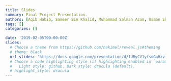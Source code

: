 ```yaml
---
title: Slides
summary: Final Project Presentation.
authors: [Aqib Habib, Sameer Bin Khalid, Muhammad Salman Azam, Usman Shahid]
tags: []
categories: []

date: '2019-02-05T00:00:00Z'
slides:
  # Choose a theme from https://github.com/hakimel/reveal.js#theming
  # theme: black
  url_slides: 'https://docs.google.com/presentation/d/1URyCV1yfsdGaHzv-U9L07KhUISweAEUL/edit#slide=id.p1'
  # Choose a code highlighting style (if highlighting enabled in `params.toml`)
  #   Light style: github. Dark style: dracula (default).
  # highlight_style: dracula
---
```

